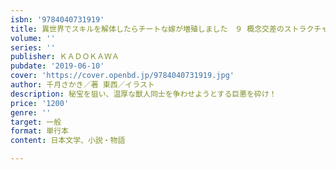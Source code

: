 ```yaml
---
isbn: '9784040731919'
title: 異世界でスキルを解体したらチートな嫁が増殖しました　９ 概念交差のストラクチャー
volume: ''
series: ''
publisher: ＫＡＤＯＫＡＷＡ
pubdate: '2019-06-10'
cover: 'https://cover.openbd.jp/9784040731919.jpg'
author: 千月さかき／著 東西／イラスト
description: 秘宝を狙い、温厚な獣人同士を争わせようとする巨悪を砕け！
price: '1200'
genre: ''
target: 一般
format: 単行本
content: 日本文学、小説・物語

---
```


